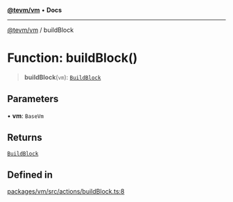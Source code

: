 [**@tevm/vm**](../README.md) • **Docs**

***

[@tevm/vm](../globals.md) / buildBlock

# Function: buildBlock()

> **buildBlock**(`vm`): [`BuildBlock`](../type-aliases/BuildBlock.md)

## Parameters

• **vm**: `BaseVm`

## Returns

[`BuildBlock`](../type-aliases/BuildBlock.md)

## Defined in

[packages/vm/src/actions/buildBlock.ts:8](https://github.com/qbzzt/tevm-monorepo/blob/main/packages/vm/src/actions/buildBlock.ts#L8)
